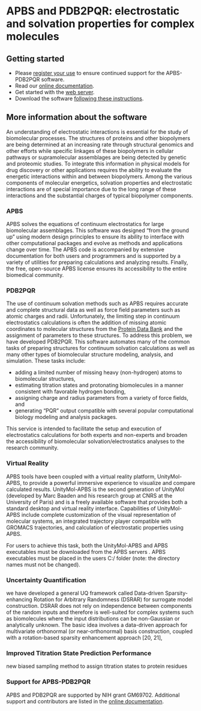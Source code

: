 # APBS and PDB2PQR: electrostatic and solvation properties for complex molecules

## Getting started

* Please [register your use](http://eepurl.com/by4eQr) to ensure continued support for the APBS-PDB2PQR software.
* Read our [online documentation](http://apbs-pdb2pqr.readthedocs.io/).
* Get started with the [web server](http://nbcr-222.ucsd.edu/pdb2pqr_2.1.1/).
* Download the software [following these instructions](http://apbs-pdb2pqr.readthedocs.io/en/latest/downloads.html).

## More information about the software

An understanding of electrostatic interactions is essential for the study of biomolecular processes.
The structures of proteins and other biopolymers are being determined at an increasing rate through structural genomics and other efforts while specific linkages of these biopolymers in cellular pathways or supramolecular assemblages are being detected by genetic and proteomic studies.
To integrate this information in physical models for drug discovery or other applications requires the ability to evaluate the energetic interactions within and between biopolymers.
Among the various components of molecular energetics, solvation properties and electrostatic interactions are of special importance due to the long range of these interactions and the substantial charges of typical biopolymer components. 

### APBS

APBS solves the equations of continuum electrostatics for large biomolecular assemblages.
This software was designed “from the ground up” using modern design principles to ensure its ability to interface with other computational packages and evolve as methods and applications change over time.
The APBS code is accompanied by extensive documentation for both users and programmers and is supported by a variety of utilities for preparing calculations and analyzing results.
Finally, the free, open-source APBS license ensures its accessibility to the entire biomedical community. 

### PDB2PQR
The use of continuum solvation methods such as APBS requires accurate and complete structural data as well as force field parameters such as atomic charges and radii.
Unfortunately, the limiting step in continuum electrostatics calculations is often the addition of missing atomic coordinates to molecular structures from the [Protein Data Bank](http://www.wwpdb.org/) and the assignment of parameters to these structures.
To address this problem, we have developed PDB2PQR.
This software automates many of the common tasks of preparing structures for continuum solvation calculations as well as many other types of biomolecular structure modeling, analysis, and simulation.
These tasks include:

* adding a limited number of missing heavy (non-hydrogen) atoms to biomolecular structures,
* estimating titration states and protonating biomolecules in a manner consistent with favorable hydrogen bonding,
* assigning charge and radius parameters from a variety of force fields, and
* generating “PQR” output compatible with several popular computational biology modeling and analysis packages.

This service is intended to facilitate the setup and execution of electrostatics calculations for both experts and non-experts and broaden the accessibility of biomolecular solvation/electrostatics analyses to the research community. 

### Virtual Reality
APBS tools have been coupled with a virtual reality platform, UnityMol-APBS, to provide a powerful immersive experience to visualize and compare calculated results. UnityMol-APBS is the second generation of UnityMol (developed by Marc Baaden and his research group at CNRS at the University of Paris) and is a freely available software that provides both a standard desktop and virtual reality interface. Capabilities of UnityMol-APBS include complete customization of the visual representation of molecular systems, an integrated trajectory player compatible with GROMACS trajectories, and calculation of electrostatic properties using APBS. 

For users to achieve this task, both the UnityMol-APBS and APBS executables must be downloaded from the APBS servers . APBS executables must be placed in the users C:/ folder (note: the directory names must not be changed).

### Uncertainty Quantification
we have developed a general UQ framework called Data-driven Sparsity-enhancing Rotation for Arbitrary Randomness (DSRAR) for surrogate model construction. DSRAR does not rely on independence between components of the random inputs and therefore is well-suited for complex systems such as biomolecules where the input distributions can be non-Gaussian or analytically unknown. The basic idea involves a data-driven approach for multivariate orthonormal (or near-orthonormal) basis construction, coupled with a rotation-based sparsity enhancement approach [20, 21],

### Improved Titration State Prediction Performance
new biased sampling method to assign titration states to protein residues

### Support for APBS-PDB2PQR

APBS and PDB2PQR are supported by NIH grant GM69702.
Additional support and contributors are listed in the [online documentation](http://apbs-pdb2pqr.readthedocs.io/).
